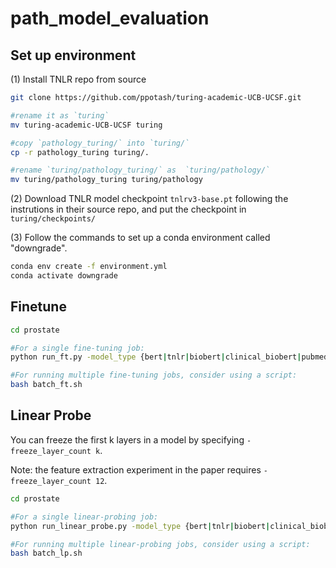 # path_model_evaluation

## Set up environment
(1) Install TNLR repo from source
```bash
git clone https://github.com/ppotash/turing-academic-UCB-UCSF.git

#rename it as `turing`
mv turing-academic-UCB-UCSF turing

#copy `pathology_turing/` into `turing/`
cp -r pathology_turing turing/.

#rename `turing/pathology_turing/` as  `turing/pathology/`
mv turing/pathology_turing turing/pathology
```
(2) Download TNLR model checkpoint `tnlrv3-base.pt` following the instrutions in their source repo, and put the checkpoint in `turing/checkpoints/`

(3) Follow the commands to set up a conda environment called "downgrade".
```bash
conda env create -f environment.yml
conda activate downgrade
```

## Finetune
```bash
cd prostate

#For a single fine-tuning job:
python run_ft.py -model_type {bert|tnlr|biobert|clinical_biobert|pubmed_bert} -run {0|1|2} -task {PrimaryGleason|SecondaryGleason|MarginStatusNone|SeminalVesicleNone}

#For running multiple fine-tuning jobs, consider using a script:
bash batch_ft.sh
```

## Linear Probe
You can freeze the first k layers in a model by specifying `-freeze_layer_count k`.

Note: the feature extraction experiment in the paper requires `-freeze_layer_count 12`.

```bash
cd prostate

#For a single linear-probing job:
python run_linear_probe.py -model_type {bert|tnlr|biobert|clinical_biobert|pubmef_bert} -run {0|1|2} -task {PrimaryGleason|SecondaryGleason|MarginStatusNone|SeminalVesicleNone} -freeze_layer_count {1-12}

#For running multiple linear-probing jobs, consider using a script:
bash batch_lp.sh
```
